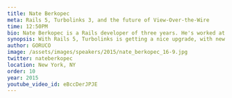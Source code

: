 ```yaml
---
title: Nate Berkopec
meta: Rails 5, Turbolinks 3, and the future of View-Over-the-Wire
time: 12:50PM
bio: Nate Berkopec is a Rails developer of three years. He's worked at several startups, and now consults to growing companies that want to rapidly iterate and test new product ideas.
synopsis: With Rails 5, Turbolinks is getting a nice upgrade, with new features like partial replacement and a progress bar with a public API. This talk will demonstrate how Rails 5 Turbolinks can achieve sub-100ms UI response times, and demonstrate some tools to help you get there.
author: GORUCO
image: /assets/images/speakers/2015/nate_berkopec_16-9.jpg
twitter: nateberkopec
location: New York, NY
order: 10
year: 2015
youtube_video_id: eBccDerJPJE
---
```

